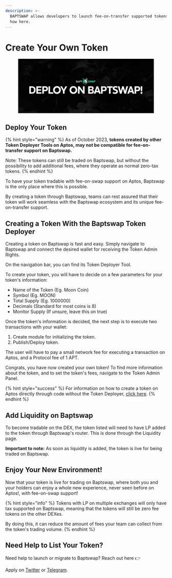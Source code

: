 ```yaml
---
description: >-
  BAPTSWAP allows developers to launch fee-on-transfer supported tokens. Learn
  how here.
---
```


# Create Your Own Token

<figure><img src=".gitbook/assets/DeployOnBaptSwap.png" alt=""><figcaption></figcaption></figure>

## Deploy Your Token

{% hint style="warning" %}
As of October 2023, **tokens created by other Token Deployer Tools on Aptos, may not be compatible for fee-on-transfer support on Baptswap.**

Note: These tokens can still be traded on Baptswap, but without the possibility to add additional fees, where they operate as normal zero-tax tokens.
{% endhint %}

To have your token tradable with fee-on-swap support on Aptos, Baptswap is the only place where this is possible.

By creating a token through Baptswap, teams can rest assured that their token will work seamless with the Baptswap ecosystem and its unique fee-on-transfer support.

## Creating a Token With the Baptswap Token Deployer

Creating a token on Baptswap is fast and easy. Simply navigate to Baptswap and connect the desired wallet for receiving the Token Admin Rights.&#x20;

On the navigation bar, you can find its Token Deployer Tool.

To create your token, you will have to decide on a few parameters for your token's information:

* Name of the Token (Eg. Moon Coin)
* Symbol (Eg. MOON)
* Total Supply (Eg. 1000000)
* Decimals (Standard for most coins is 8)
* Monitor Supply (If unsure, leave this on true)

Once the token's information is decided, the next step is to execute two transactions with your wallet:

1. Create module for initializing the token.
2. Publish/Deploy token.

The user will have to pay a small network fee for executing a transaction on Aptos, and a Protocol fee of 1 APT.

Congrats, you have now created your own token! To find more information about the token, and to set the token's fees, navigate to the Token Admin Panel.

{% hint style="success" %}
For information on how to create a token on Aptos directly through code without the Token Deployer, [click here](https://aptos.dev/tutorials/your-first-coin/).
{% endhint %}

## Add Liquidity on Baptswap

To become tradable on the DEX, the token listed will need to have LP added to the token through Baptswap's router. This is done through the Liquidity page.

**Important to note:** As soon as liquidity is added, the token is live for being traded on Baptswap.

## Enjoy Your New Environment!

Now that your token is live for trading on Baptswap, where both you and your holders can enjoy a whole new experience, never seen before on Aptos!, with fee-on-swap support!

{% hint style="info" %}
Tokens with LP on multiple exchanges will only have tax supported on Baptswap, meaning that the tokens will still be zero fee tokens on the other DEXes.

By doing this, it can reduce the amount of fees your team can collect from the token's trading volume.
{% endhint %}

## Need Help to List Your Token?

Need help to launch or migrate to Baptswap? Reach out here 👉

Apply on [Twitter](https://x.com/baptswap) or [Telegram](https://t.me/baptswap).
